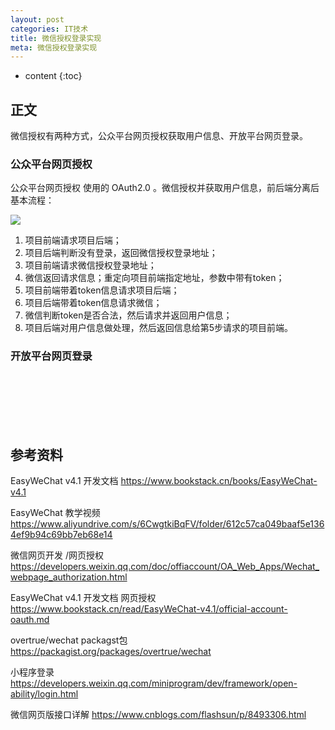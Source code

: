 ```yaml
---
layout: post
categories: IT技术
title: 微信授权登录实现
meta: 微信授权登录实现
---
```

* content
{:toc}
  
## 正文

微信授权有两种方式，公众平台网页授权获取用户信息、开放平台网页登录。

### 公众平台网页授权

公众平台网页授权 使用的 OAuth2.0 。微信授权并获取用户信息，前后端分离后基本流程：

![]({{site.baseurl}}/images/20220106/20220106094832.png)

1. 项目前端请求项目后端；
2. 项目后端判断没有登录，返回微信授权登录地址；
3. 项目前端请求微信授权登录地址；
4. 微信返回请求信息；重定向项目前端指定地址，参数中带有token；
5. 项目前端带着token信息请求项目后端；
6. 项目后端带着token信息请求微信；
7. 微信判断token是否合法，然后请求并返回用户信息；
8. 项目后端对用户信息做处理，然后返回信息给第5步请求的项目前端。

### 开放平台网页登录



<br/><br/><br/><br/><br/>
## 参考资料

EasyWeChat v4.1 开发文档 <https://www.bookstack.cn/books/EasyWeChat-v4.1>

EasyWeChat 教学视频 <https://www.aliyundrive.com/s/6CwgtkiBqFV/folder/612c57ca049baaf5e1364ef9b94c69bb7eb68e14>

微信网页开发 /网页授权 <https://developers.weixin.qq.com/doc/offiaccount/OA_Web_Apps/Wechat_webpage_authorization.html>

EasyWeChat v4.1 开发文档 网页授权 <https://www.bookstack.cn/read/EasyWeChat-v4.1/official-account-oauth.md>

overtrue/wechat packagst包 <https://packagist.org/packages/overtrue/wechat>

小程序登录 <https://developers.weixin.qq.com/miniprogram/dev/framework/open-ability/login.html>

微信网页版接口详解 <https://www.cnblogs.com/flashsun/p/8493306.html>

